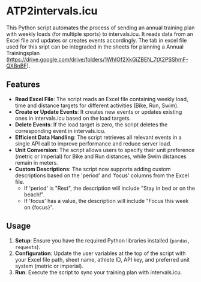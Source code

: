# ATP2intervals.icu

This Python script automates the process of sending an annual training plan with weekly loads (for multiple sports) to intervals.icu. It reads data from an Excel file and updates or creates events accordingly.
The tab in excel file used for this sript can be integraded in the sheets for planning a Annual Trainingsplan (https://drive.google.com/drive/folders/1WhIOf2XkGiZBEN_7tX2PSShmF-QXBnBF).


## Features

- **Read Excel File**: The script reads an Excel file containing weekly load, time and distance targets for different activities (Bike, Run, Swim).
- **Create or Update Events**: It creates new events or updates existing ones in intervals.icu based on the load targets.
- **Delete Events**: If the load target is zero, the script deletes the corresponding event in intervals.icu.
- **Efficient Data Handling**: The script retrieves all relevant events in a single API call to improve performance and reduce server load.
- **Unit Conversion**: The script allows users to specify their unit preference (metric or imperial) for Bike and Run distances, while Swim distances remain in meters.
- **Custom Descriptions**: The script now supports adding custom descriptions based on the 'period' and 'focus' columns from the Excel file.
  - If 'period' is "Rest", the description will include "Stay in bed or on the beach!".
  - If 'focus' has a value, the description will include "Focus this week on {focus}".

## Usage

1. **Setup**: Ensure you have the required Python libraries installed (`pandas`, `requests`).
2. **Configuration**: Update the user variables at the top of the script with your Excel file path, sheet name, athlete ID, API key, and preferred unit system (metric or imperial).
3. **Run**: Execute the script to sync your training plan with intervals.icu.
